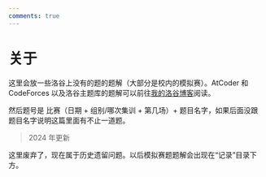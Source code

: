 ```yaml
---
comments: true
---
```


# 关于

这里会放一些洛谷上没有的题的题解（大部分是校内的模拟赛）。AtCoder 和 CodeForces 以及洛谷主题库的题解可以前往[我的洛谷博客](https://www.luogu.com.cn/blog/six-floor-slip-liu/)阅读。

然后题号是 比赛（日期 + 组别/哪次集训 + 第几场）+ 题目名字，如果后面没跟题目名字说明这篇里面有不止一道题。

> 2024 年更新

这里废弃了，现在属于历史遗留问题。以后模拟赛题题解会出现在“记录”目录下方。
